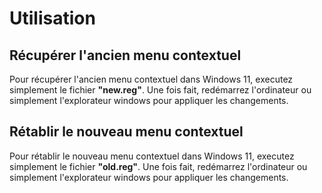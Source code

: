 # Utilisation
## Récupérer l'ancien menu contextuel 
Pour récupérer l'ancien menu contextuel dans Windows 11, executez simplement le fichier <strong>"new.reg"</strong>. Une fois fait, redémarrez l'ordinateur ou simplement l'explorateur windows pour appliquer les changements.

## Rétablir le nouveau menu contextuel
Pour rétablir le nouveau menu contextuel dans Windows 11, executez simplement le fichier <strong>"old.reg"</strong>. Une fois fait, redémarrez l'ordinateur ou simplement l'explorateur windows pour appliquer les changements.